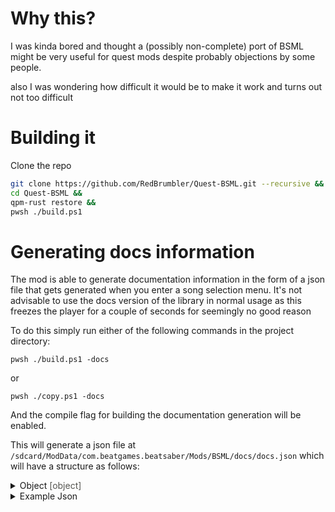 # Why this?

I was kinda bored and thought a (possibly non-complete) port of BSML might be very useful for quest mods despite probably objections by some people.

also I was wondering how difficult it would be to make it work and turns out not too difficult

# Building it

Clone the repo

```bash
git clone https://github.com/RedBrumbler/Quest-BSML.git --recursive &&
cd Quest-BSML &&
qpm-rust restore &&
pwsh ./build.ps1
```

# Generating docs information

The mod is able to generate documentation information in the form of a json file that gets generated when you enter a song selection menu.
It's not advisable to use the docs version of the library in normal usage as this freezes the player for a couple of seconds for seemingly no good reason

To do this simply run either of the following commands in the project directory:

```shell
pwsh ./build.ps1 -docs
```
or
```shell
pwsh ./copy.ps1 -docs
```

And the compile flag for building the documentation generation will be enabled.

This will generate a json file at `/sdcard/ModData/com.beatgames.beatsaber/Mods/BSML/docs/docs.json` which will have a structure as follows:

<details>
   <summary>Object <font color="#55555">[object]</font></summary>
   <details style="margin-left:20px"><summary>tags <font color="#55555">[object array]</font></summary>
      <details style="margin-left:20px"><summary>tag <font color="#55555">[object]</font></summary>
         <p  style="margin-left:40px">
            name <font color="#55555">[string]</font><br/>
            aliases <font color="#55555">[string array]</font><br/>
            components <font color="#55555">[string array]</font>
         </p>
      </details>
   </details>
   <details style="margin-left:20px"><summary>macros <font color="#55555">[object array]</font></summary>
      <details style="margin-left:20px"><summary>macro <font color="#55555">[object]</font></summary>
         <p  style="margin-left:40px">
            name <font color="#55555">[string]</font><br/>
            aliases <font color="#55555">[string array]</font><br/>
            <details style="margin-left:20px"><summary>properties <font color="#55555">[object array]</font></summary>
               <details style="margin-left:20px"><summary>property <font color="#55555">[object]</font></summary>
                  <p  style="margin-left:40px">
                     key <font color="#55555">[string]</font><br/>
                     aliases <font color="#55555">[string array]</font>
                  </p>
               </details>
            </details>
         </p>
      </details>
   </details>
   <details style="margin-left:20px"><summary>components <font color="#55555">[object array]</font></summary>
      <details style="margin-left:20px"><summary>component <font color="#55555">[object]</font></summary>
         <p  style="margin-left:40px">
            typename <font color="#55555">[string]</font><br/>
            <details style="margin-left:20px"><summary>properties <font color="#55555">[object array]</font></summary>
               <details style="margin-left:20px"><summary>property <font color="#55555">[object]</font></summary>
                  <p  style="margin-left:40px">
                     key <font color="#55555">[string]</font><br/>
                     aliases <font color="#55555">[string array]</font>
                  </p>
               </details>
            </details>
         </p>
      </details>
   </details>
</details>

<details>
   <summary> Example Json </summary>

```json
{
    "tags": [
        {
            "name": "action-button",
            "aliases": [
                "action-button",
                "primary-button"
            ],
            "components": [
                "UnityEngine.UI.Button",
                "UnityEngine.UI.ContentSizeFitter",
                "UnityEngine.UI.LayoutElement",
                "UnityEngine.UI.LayoutGroup",
                "UnityEngine.RectTransform",
                "UnityEngine.UI.Selectable",
                "TMPro.TextMeshProUGUI"
            ]
        }
    ],
    "macros": [
        {
            "name": "macro.as-host",
            "aliases": [
                "macro.as-host"
            ],
            "properties": [
                {
                    "key": "host",
                    "aliases": [
                        "host"
                    ]
                }
            ]
        }
    ],
    "components": [
        {
            "typename": "UnityEngine.UI.Button",
            "properties": [
                {
                    "key": "clickEvent",
                    "aliases": [
                        "click-event",
                        "event-click"
                    ]
                },
                {
                    "key": "onClick",
                    "aliases": [
                        "on-click"
                    ]
                }
            ]
        }
    ]
}
```
</details>
